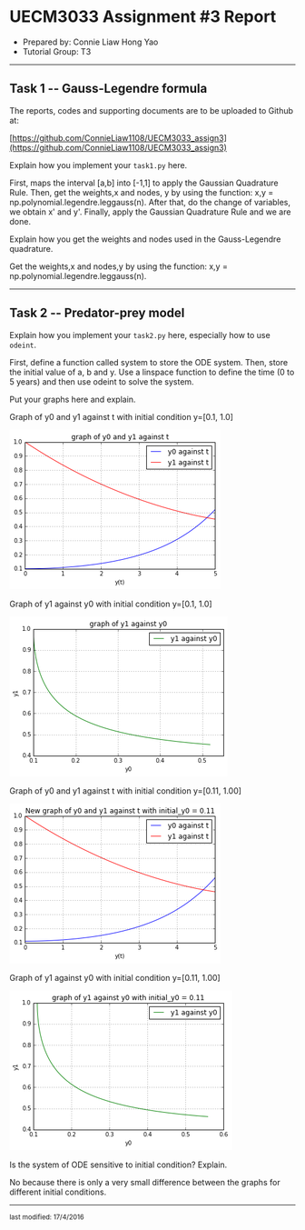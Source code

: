 UECM3033 Assignment #3 Report
========================================================

- Prepared by: Connie Liaw Hong Yao
- Tutorial Group: T3

--------------------------------------------------------

## Task 1 --  Gauss-Legendre formula

The reports, codes and supporting documents are to be uploaded to Github at: 

[https://github.com/ConnieLiaw1108/UECM3033_assign3](https://github.com/ConnieLiaw1108/UECM3033_assign3)


Explain how you implement your `task1.py` here.

First, maps the interval [a,b] into [-1,1] to apply the Gaussian Quadrature Rule.
Then, get the weights,x and nodes, y by using the function: x,y = np.polynomial.legendre.leggauss(n).
After that, do the change of variables, we obtain x' and y'.
Finally, apply the Gaussian Quadrature Rule and we are done.

Explain how you get the weights and nodes used in the Gauss-Legendre quadrature.

Get the weights,x and nodes,y by using the function: x,y = np.polynomial.legendre.leggauss(n).


---------------------------------------------------------

## Task 2 -- Predator-prey model

Explain how you implement your `task2.py` here, especially how to use `odeint`.

First, define a function called system to store the ODE system. Then, store the initial value of a, b and y.
Use a linspace function to define the time (0 to 5 years) and then use odeint to solve the system.

Put your graphs here and explain.

Graph of y0 and y1 against t with initial condition y=[0.1, 1.0]

![graph1.png](graph1.png)

Graph of y1 against y0 with initial condition y=[0.1, 1.0]

![graph2.png](graph2.png)

Graph of y0 and y1 against t with initial condition y=[0.11, 1.00]

![graph3.png](graph3.png)

Graph of y1 against y0 with initial condition y=[0.11, 1.00]

![graph4.png](graph4.png)


Is the system of ODE sensitive to initial condition? Explain.

No because there is only a very small difference between the graphs for different initial conditions.


-----------------------------------

<sup>last modified: 17/4/2016</sup>
